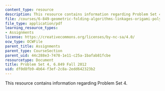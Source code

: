 ```yaml
---
content_type: resource
description: This resource contains information regarding Problem Set 4.
file: /courses/6-849-geometric-folding-algorithms-linkages-origami-polyhedra-fall-2012/df0d8fb94b64f3ef2c8a2edd642323b2_MIT6_849F12_ps4.pdf
file_type: application/pdf
learning_resource_types:
- Assignments
license: https://creativecommons.org/licenses/by-nc-sa/4.0/
ocw_type: OCWFile
parent_title: Assignments
parent_type: CourseSection
parent_uid: 44c288e3-7478-1e11-c25a-1bafab81fcbe
resourcetype: Document
title: Problem Set 4, 6.849 Fall 2012
uid: df0d8fb9-4b64-f3ef-2c8a-2edd642323b2
---
```

This resource contains information regarding Problem Set 4.